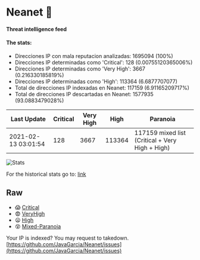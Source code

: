 # Neanet :hocho:
#### Threat intelligence feed
#### The stats:

- Direcciones IP con mala reputacion analizadas: 1695094 (100%)
- Direcciones IP determinadas como 'Critical':  128 (0.00755120365006%)
- Direcciones IP determinadas como 'Very High':  3667 (0.216330185819%)
- Direcciones IP determinadas como 'High':  113364 (6.6877707077)
- Total de direcciones IP indexadas en Neanet:  117159 (6.91165209717%)
- Total de direcciones IP descartadas en Neanet:  1577935 (93.0883479028%)

| Last Update | Critical | Very High | High | Paranoia |
| --- | --- | --- | --- | --- |
| 2021-02-13 03:01:54 | 128 | 3667 | 113364 | 117159 mixed list (Critical + Very High + High)|

![Stats](https://docs.google.com/spreadsheets/d/e/2PACX-1vSnaNMIXVabIpDJjufMlzH7poXnshF3mgd8Is1g9ytUEzVsP5my4Trn8f-xkoLLQ38xpL3HtmUexLo6/pubchart?oid=501124687&format=image)

For the historical stats go to: [link](/stats.csv)
## Raw
- :scream: [Critical](https://raw.githubusercontent.com/JavaGarcia/Neanet/master/blacklists/neanet_critical.txt)
- :fearful: [VeryHigh](https://raw.githubusercontent.com/JavaGarcia/Neanet/master/blacklists/neanet_veryHigh.txtt)
- :frowning: [High](https://raw.githubusercontent.com/JavaGarcia/Neanet/master/blacklists/neanet_high.txt)
- :dizzy_face: [Mixed-Paranoia](https://raw.githubusercontent.com/JavaGarcia/Neanet/master/blacklists/neanet_all.txt)


Your IP is indexed? You may request to takedown. [https://github.com/JavaGarcia/Neanet/issues](https://github.com/JavaGarcia/Neanet/issues)































































































































































































































































































































































































































































































































































































































































































































































































































































































































































































































































































































































































































































































































































































































































































































































































































































































































































































































































































































































































































































































































































































































































































































































































































































































































































































































































































































































































































































































































































































































































































































































































































































































































































































































































































































































































































































































































































































































































































































































































































































































































































































































































































































